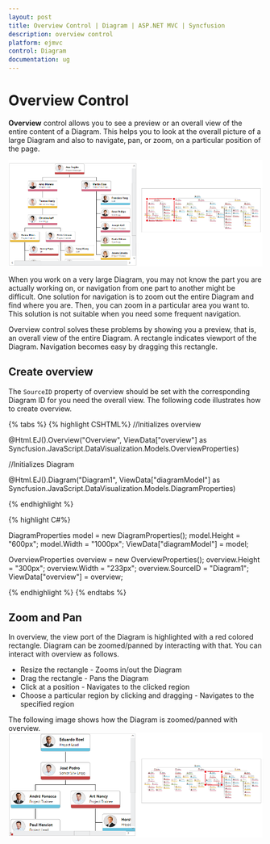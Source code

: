 ```yaml
---
layout: post
title: Overview Control | Diagram | ASP.NET MVC | Syncfusion
description: overview control
platform: ejmvc
control: Diagram
documentation: ug
---
```


# Overview Control

**Overview** control allows you to see a preview or an overall view of the entire content of a Diagram. This helps you to look at the overall picture of a large Diagram and also to navigate, pan, or zoom, on a particular position of the page.

![](/aspnetmvc/Diagram/Overview-Control_images/Overview-Control_img1.png)

When you work on a very large Diagram, you may not know the part you are actually working on, or navigation from one part to another might be difficult. One solution for navigation is to zoom out the entire Diagram and find where you are. Then, you can zoom in a particular area you want to. This solution is not suitable when you need some frequent navigation.

Overview control solves these problems by showing you a preview, that is, an overall view of the entire Diagram. A rectangle indicates viewport of the Diagram. Navigation becomes easy by dragging this rectangle.

## Create overview

The `SourceID` property of overview should be set with the corresponding Diagram ID for you need the overall view. The following code illustrates how to create overview. 

{% tabs %}
{% highlight CSHTML%}
//Initializes overview

<div>

@Html.EJ().Overview("Overview", ViewData["overview"] as Syncfusion.JavaScript.DataVisualization.Models.OverviewProperties)

</div>

//Initializes Diagram

<div>

 @Html.EJ().Diagram("Diagram1", ViewData["diagramModel"] as Syncfusion.JavaScript.DataVisualization.Models.DiagramProperties)

 </div>
{% endhighlight %}
 
{% highlight C#%}

DiagramProperties model = new DiagramProperties();
model.Height = "600px";
model.Width = "1000px";
ViewData["diagramModel"] = model;

OverviewProperties overview = new OverviewProperties();
overview.Height = "300px";
overview.Width = "233px";
overview.SourceID = "Diagram1";   
ViewData["overview"] = overview;   

{% endhighlight %}
{% endtabs %}

## Zoom and Pan

In overview, the view port of the Diagram is highlighted with a red colored rectangle. Diagram can be zoomed/panned by interacting with that. You can interact with overview as follows. 

* Resize the rectangle - Zooms in/out the Diagram
* Drag the rectangle - Pans the Diagram
* Click at a position - Navigates to the clicked region
* Choose a particular region by clicking and dragging - Navigates to the specified region

The following image shows how the Diagram is zoomed/panned with overview.
![](/aspnetmvc/Diagram/Overview-Control_images/Overview-Control_img2.png)
 

